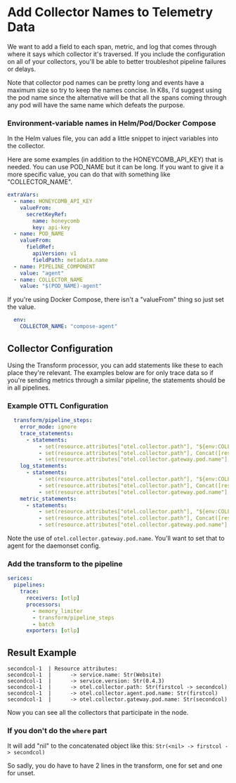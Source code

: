 # Add Collector Names to Telemetry Data

We want to add a field to each span, metric, and log that comes through where it says which collector it's traversed.
If you include the configuration on all of your collectors, you'll be able to better troubleshot pipeline failures or delays.

Note that collector pod names can be pretty long and events have a maximum size so try to keep the names concise.
In K8s, I'd suggest using the pod name since the alternative will be that all the spans coming through any pod will have the same name which defeats the purpose.

### Environment-variable names in Helm/Pod/Docker Compose

In the Helm values file, you can add a little snippet to inject variables into the collector.

Here are some examples (in addition to the HONEYCOMB_API_KEY) that is needed. You can use POD_NAME but it can be long. 
If you want to give it a more specific value, you can do that with something like "COLLECTOR_NAME".

```yaml
extraVars:
  - name: HONEYCOMB_API_KEY
    valueFrom:
      secretKeyRef:
        name: honeycomb
        key: api-key
  - name: POD_NAME
    valueFrom:
      fieldRef:
        apiVersion: v1
        fieldPath: metadata.name
  - name: PIPELINE_COMPONENT
    value: "agent"
  - name: COLLECTOR_NAME
    value: "$(POD_NAME)-agent"
```

If you're using Docker Compose, there isn't a "valueFrom" thing so just set the value.

```yaml
  env:
    COLLECTOR_NAME: "compose-agent"
```

## Collector Configuration

Using the Transform processor, you can add statements like these to each place they're relevant.
The examples below are for only trace data so if you're sending metrics through a similar pipeline, the statements should be in all pipelines.

### Example OTTL Configuration

```yaml
  transform/pipeline_steps:
    error_mode: ignore
    trace_statements:
      - statements:
          - set(resource.attributes["otel.collector.path"], "${env:COLLECTOR_NAME}") where resource.attributes["otel.collector.path"] == nil
          - set(resource.attributes["otel.collector.path"], Concat([resource.attributes["otel.collector.path"], "${env:COLLECTOR_NAME}"], " -> ")) where resource.attributes["otel.collector.path"] != nil
          - set(resource.attributes["otel.collector.gateway.pod.name"], "${env:COLLECTOR_NAME}")
    log_statements:
      - statements:
          - set(resource.attributes["otel.collector.path"], "${env:COLLECTOR_NAME}") where resource.attributes["otel.collector.path"] == nil
          - set(resource.attributes["otel.collector.path"], Concat([resource.attributes["otel.collector.path"], "${env:COLLECTOR_NAME}"], " -> ")) where resource.attributes["otel.collector.path"] != nil
          - set(resource.attributes["otel.collector.gateway.pod.name"], "${env:COLLECTOR_NAME}")
    metric_statements:
      - statements:
          - set(resource.attributes["otel.collector.path"], "${env:COLLECTOR_NAME}") where resource.attributes["otel.collector.path"] == nil
          - set(resource.attributes["otel.collector.path"], Concat([resource.attributes["otel.collector.path"], "${env:COLLECTOR_NAME}"], " -> ")) where resource.attributes["otel.collector.path"] != nil
          - set(resource.attributes["otel.collector.gateway.pod.name"], "${env:COLLECTOR_NAME}")
```

Note the use of `otel.collector.gateway.pod.name`. You'll want to set that to agent for the daemonset config. 

### Add the transform to the pipeline

```yaml
serices:
  pipelines:
    trace:
      receivers: [otlp]
      processors:
        - memory_limiter
        - transform/pipeline_steps
        - batch
      exporters: [otlp]
```

## Result Example

```plaintext
secondcol-1  | Resource attributes:
secondcol-1  |      -> service.name: Str(Website)
secondcol-1  |      -> service.version: Str(0.4.3)
secondcol-1  |      -> otel.collector.path: Str(firstcol -> secondcol)
secondcol-1  |      -> otel.collector.agent.pod.name: Str(firstcol)
secondcol-1  |      -> otel.collector.gateway.pod.name: Str(secondcol)
```

Now you can see all the collectors that participate in the node.

### If you don't do the `where` part

It will add "nil" to the concatenated object like this: `Str(<nil> -> firstcol -> secondcol)`

So sadly, you do have to have 2 lines in the transform, one for set and one for unset.
